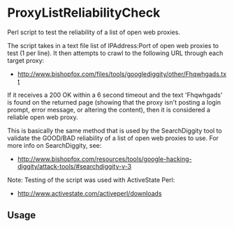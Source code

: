 ProxyListReliabilityCheck
=========================

Perl script to test the reliability of a list of open web proxies.

The script takes in a text file list of IPAddress:Port of open web proxies to test (1 per line).  It then attempts to crawl to the following URL through each target proxy:
* http://www.bishopfox.com/files/tools/googlediggity/other/Fhqwhgads.txt

If it receives a 200 OK within a 6 second timeout and the text 'Fhqwhgads' is found on the returned page (showing that the proxy isn't posting a login prompt, error message, or altering the content), then it is considered a reliable open web proxy.

This is basically the same method that is used by the SearchDiggity tool to validate the GOOD/BAD reliability of a list of open web proxies to use.  For more info on SearchDiggity, see:
* http://www.bishopfox.com/resources/tools/google-hacking-diggity/attack-tools/#searchdiggity-v-3

Note: Testing of the script was used with ActiveState Perl:
* http://www.activestate.com/activeperl/downloads


## Usage
